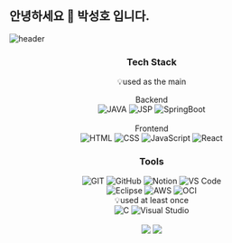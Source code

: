 ## 안녕하세요 👋 박성호 입니다.
![header](https://capsule-render.vercel.app/api?type=wave&color=auto&height=300&section=header&text=welcome-nl-Sleepingco's%20profile&fontSize=90)
<!--
**Sleepingco/Sleepingco** is a ✨ _special_ ✨ repository because its `README.md` (this file) appears on your GitHub profile.

Here are some ideas to get you started:


- 🔭 I’m currently working on ...
- 🌱 I’m currently learning ...
- 👯 I’m looking to collaborate on ...
- 🤔 I’m looking for help with ...
- 💬 Ask me about ...
- 📫 How to reach me: ...
- 😄 Pronouns: ...
- ⚡ Fun fact: ...
-->

<h3 align="center">Tech Stack</h3>
<p align="center">💡used as the main</p>
<div align="center">
  <span>Backend</span><br>
  <img src="https://img.shields.io/badge/JAVA-007396?style=for-the-badge&logo=java&logoColor=white" alt="JAVA">
  <img src="https://img.shields.io/badge/JSP-ec8b00?style=for-the-badge&logo=jsp&logoColor=white" alt="JSP">
  <img src="https://img.shields.io/badge/SpringBoot-6DB33F?style=for-the-badge&logo=spring-boot&logoColor=white" alt="SpringBoot">
</div>
<br>
<div align="center">
  <span>Frontend</span><br>
  <img src="https://img.shields.io/badge/HTML-E34F26?style=for-the-badge&logo=html5&logoColor=white" alt="HTML">
  <img src="https://img.shields.io/badge/CSS-1572B6?style=for-the-badge&logo=css3&logoColor=white" alt="CSS">
  <img src="https://img.shields.io/badge/JavaScript-F7DF1E?style=for-the-badge&logo=javascript&logoColor=black" alt="JavaScript">
  <img src="https://img.shields.io/badge/React-61DAFB?style=for-the-badge&logo=react&logoColor=black" alt="React">
</div>

<h3 align="center">Tools</h3>
<div align="center">
  <img src="https://img.shields.io/badge/GIT-F05032?style=for-the-badge&logo=git&logoColor=white" alt="GIT">
  <img src="https://img.shields.io/badge/GitHub-181717?style=for-the-badge&logo=github&logoColor=white" alt="GitHub">
  <img src="https://img.shields.io/badge/Notion-000000?style=for-the-badge&logo=notion&logoColor=white" alt="Notion">
  <img src="https://img.shields.io/badge/VS%20Code-007ACC?style=for-the-badge&logo=visual-studio-code&logoColor=white" alt="VS Code">
</div>

<div align="center">
  <img src="https://img.shields.io/badge/Eclipse-2C2255?style=for-the-badge&logo=eclipse&logoColor=white" alt="Eclipse">
  <img src="https://img.shields.io/badge/AWS-232F3E?style=for-the-badge&logo=amazon-aws&logoColor=white" alt="AWS">
  <img src="https://img.shields.io/badge/OCI-146EB4?style=for-the-badge&logo=oracle&logoColor=white" alt="OCI">
</div>

<div align="center">
<span>💡used at least once</span><br>
  <img src="https://img.shields.io/badge/C-00599C?style=for-the-badge&logo=c&logoColor=white" alt="C">
  <img src="https://img.shields.io/badge/Visual%20Studio-5C2D91?style=for-the-badge&logo=visual-studio&logoColor=white" alt="Visual Studio">
</div>
<br>
<div align="center">
  <img src="https://github-readme-stats.vercel.app/api?username=Sleepingco&show_icons=true&theme=dark" />
  <img src="https://github-readme-stats.vercel.app/api/top-langs/?username=Sleepingco&layout=compact" />
</div>




